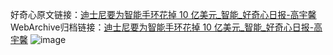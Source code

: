 好奇心原文链接：[迪士尼要为智能手环花掉 10 亿美元_智能_好奇心日报-高宇馨](https://www.qdaily.com/articles/7309.html)
WebArchive归档链接：[迪士尼要为智能手环花掉 10 亿美元_智能_好奇心日报-高宇馨](http://web.archive.org/web/20190623172242/https://www.qdaily.com/articles/7309.html)
![image](http://ww3.sinaimg.cn/large/007d5XDply1g3x0thni41j30u03g77wh)